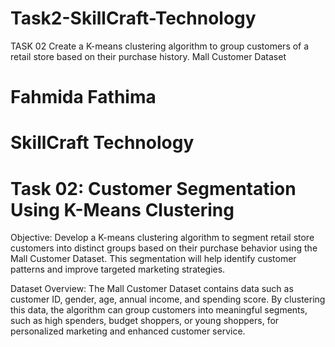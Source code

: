 # Task2-SkillCraft-Technology
TASK 02  Create a K-means clustering algorithm to group customers of a retail store based on their purchase history.  Mall Customer Dataset

# Fahmida Fathima
# SkillCraft Technology

# Task 02: Customer Segmentation Using K-Means Clustering

Objective:
Develop a K-means clustering algorithm to segment retail store customers into distinct groups based on their purchase behavior using the Mall Customer Dataset. This segmentation will help identify customer patterns and improve targeted marketing strategies.

Dataset Overview:
The Mall Customer Dataset contains data such as customer ID, gender, age, annual income, and spending score. By clustering this data, the algorithm can group customers into meaningful segments, such as high spenders, budget shoppers, or young shoppers, for personalized marketing and enhanced customer service.
